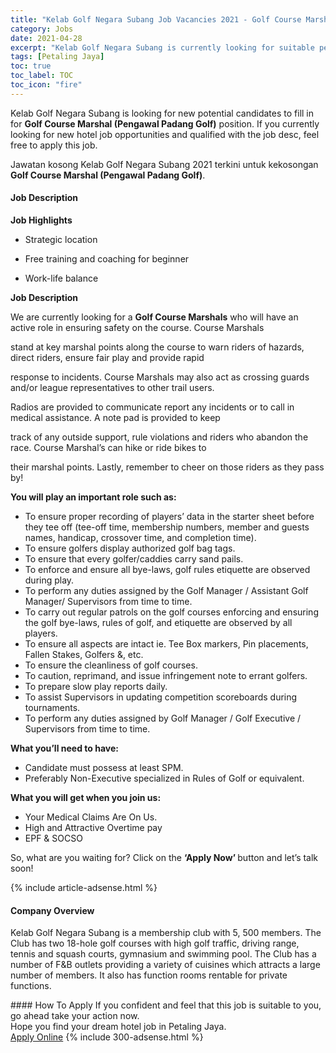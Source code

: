 ```yaml
---
title: "Kelab Golf Negara Subang Job Vacancies 2021 - Golf Course Marshal (Pengawal Padang Golf)" 
category: Jobs 
date: 2021-04-28 
excerpt: "Kelab Golf Negara Subang is currently looking for suitable person to fill in the Golf Course Marshal (Pengawal Padang Golf) which positioned at Petaling Jaya" 
tags: [Petaling Jaya] 
toc: true 
toc_label: TOC 
toc_icon: "fire" 
--- 
```


<p>Kelab Golf Negara Subang is looking for new potential candidates to fill in for <b>Golf Course Marshal (Pengawal Padang Golf)</b> position. If you currently looking for new hotel job opportunities and qualified with the job desc, feel free to apply this job.
</p>Jawatan kosong Kelab Golf Negara Subang 2021 terkini untuk kekosongan <b>Golf Course Marshal (Pengawal Padang Golf)</b>. 
<div><div><h4>Job Description</h4></div><div><div><span><div><strong>Job Highlights</strong><ul><li><span>Strategic location</span></li></ul><ul><li><span>Free training and coaching for beginner</span></li></ul><ul><li><span>Work-life balance</span></li></ul><strong>Job Description</strong><p><span>We are currently looking for a&#160;</span><strong>Golf Course Marshals</strong><span>&#160;who will have an active role in ensuring safety on the course. Course Marshals</span></p><p>stand at key marshal points along the course to warn riders of hazards, direct riders, ensure fair play and provide rapid</p><p>response to incidents. Course Marshals may also act as crossing guards and/or league representatives to other trail users.</p><p>Radios are provided to communicate report any incidents or to call in medical assistance. A note pad is provided to keep</p><p>track of any outside support, rule violations and riders who abandon the race. Course Marshal&#8217;s can hike or ride bikes to</p><p>their marshal points. Lastly, remember to cheer on those riders as they pass by!</p><p><strong>You will play an important role such as:</strong></p><ul><li><span>To ensure proper recording of players&#8217; data in the starter sheet before they tee off (tee-off time, membership numbers, member and guests names, handicap, crossover time, and completion time).</span></li><li><span>To ensure golfers display authorized golf bag tags.</span></li><li><span>To ensure that every golfer/caddies carry sand pails.</span></li><li><span>To enforce and ensure all bye-laws, golf rules etiquette are observed during play.</span></li><li><span>To perform any duties assigned by the Golf Manager / Assistant Golf Manager/ Supervisors from time to time.</span></li><li><span>To carry out regular patrols on the golf courses enforcing and ensuring the golf bye-laws, rules of golf, and etiquette are observed by all players.</span></li><li><span>To ensure all aspects are intact ie. Tee Box markers, Pin placements, Fallen Stakes, Golfers &amp;, etc.</span></li><li><span>To ensure the cleanliness of golf courses.</span></li><li><span>To caution, reprimand, and issue infringement note to errant golfers.</span></li><li><span>To prepare slow play reports daily.</span></li><li><span>To assist Supervisors in updating competition scoreboards during tournaments.</span></li><li><span>To perform any duties assigned by Golf Manager / Golf Executive / Supervisors from time to time.</span></li></ul><p><strong>What you&#8217;ll need to have:</strong></p><ul><li>Candidate must possess at least SPM.</li><li>Preferably Non-Executive specialized in Rules of Golf or equivalent.</li></ul><p><strong>What you will get when you join us:</strong></p><ul><li>Your Medical Claims Are On Us.</li><li>High and Attractive Overtime pay</li><li>EPF &amp; SOCSO</li></ul><p>So, what are you waiting for? Click on the&#160;<strong>&#8216;Apply Now&#8217;&#160;</strong>button and let&#8217;s talk soon!</p></div></span></div></div></div> 
{% include article-adsense.html %} 
<div><div><h4>Company Overview</h4></div><div><div><span><div><p>Kelab Golf Negara Subang is a membership club with 5, 500 members. The Club has two 18-hole golf courses with high golf traffic, driving range, tennis and squash courts, gymnasium and swimming pool. The Club has a number of F&amp;B outlets providing a variety of cuisines which attracts a large number of members.&#160;It also has function rooms rentable for private functions.</p></div></span></div></div></div> 
#### How To Apply 
If you confident and feel that this job is suitable to you, go ahead take your action now. <br/> 
Hope you find your dream hotel job in Petaling Jaya. <br/> 
<a href="https://www.jobstreet.com.my/en/job/golf-course-marshal-pengawal-padang-golf-4551238?jobId=jobstreet-my-job-4551238" class="btn btn--info" target="_blank" rel="nofollow noopenner">Apply Online</a> 
{% include 300-adsense.html %} 